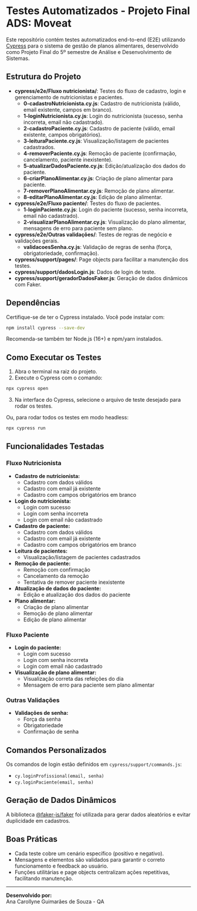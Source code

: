 # Testes Automatizados - Projeto Final ADS: Moveat

Este repositório contém testes automatizados end-to-end (E2E) utilizando [Cypress](https://www.cypress.io/) para o sistema de gestão de planos alimentares, desenvolvido como Projeto Final do 5º semestre de Análise e Desenvolvimento de Sistemas.

## Estrutura do Projeto

- **cypress/e2e/Fluxo nutricionista/**: Testes do fluxo de cadastro, login e gerenciamento de nutricionistas e pacientes.
  - **0-cadastroNutricionista.cy.js**: Cadastro de nutricionista (válido, email existente, campos em branco).
  - **1-loginNutricionista.cy.js**: Login do nutricionista (sucesso, senha incorreta, email não cadastrado).
  - **2-cadastroPaciente.cy.js**: Cadastro de paciente (válido, email existente, campos obrigatórios).
  - **3-leituraPaciente.cy.js**: Visualização/listagem de pacientes cadastrados.
  - **4-removerPaciente.cy.js**: Remoção de paciente (confirmação, cancelamento, paciente inexistente).
  - **5-atualizarDadosPaciente.cy.js**: Edição/atualização dos dados do paciente.
  - **6-criarPlanoAlimentar.cy.js**: Criação de plano alimentar para paciente.
  - **7-removerPlanoAlimentar.cy.js**: Remoção de plano alimentar.
  - **8-editarPlanoAlimentar.cy.js**: Edição de plano alimentar.
- **cypress/e2e/Fluxo paciente/**: Testes do fluxo de pacientes.
  - **1-loginPaciente.cy.js**: Login do paciente (sucesso, senha incorreta, email não cadastrado).
  - **2-visualizarPlanoAlimentar.cy.js**: Visualização do plano alimentar, mensagens de erro para paciente sem plano.
- **cypress/e2e/Outras validações/**: Testes de regras de negócio e validações gerais.
  - **validacoesSenha.cy.js**: Validação de regras de senha (força, obrigatoriedade, confirmação).
- **cypress/support/pages/**: Page objects para facilitar a manutenção dos testes.
- **cypress/support/dadosLogin.js**: Dados de login de teste.
- **cypress/support/geradorDadosFaker.js**: Geração de dados dinâmicos com Faker.

## Dependências

Certifique-se de ter o Cypress instalado. Você pode instalar com:

```bash
npm install cypress --save-dev
```

Recomenda-se também ter Node.js (16+) e npm/yarn instalados.

## Como Executar os Testes

1. Abra o terminal na raiz do projeto.
2. Execute o Cypress com o comando:

```bash
npx cypress open
```

3. Na interface do Cypress, selecione o arquivo de teste desejado para rodar os testes.

Ou, para rodar todos os testes em modo headless:

```bash
npx cypress run
```

## Funcionalidades Testadas

### Fluxo Nutricionista
- **Cadastro de nutricionista:**
  - Cadastro com dados válidos
  - Cadastro com email já existente
  - Cadastro com campos obrigatórios em branco
- **Login do nutricionista:**
  - Login com sucesso
  - Login com senha incorreta
  - Login com email não cadastrado
- **Cadastro de paciente:**
  - Cadastro com dados válidos
  - Cadastro com email já existente
  - Cadastro com campos obrigatórios em branco
- **Leitura de pacientes:**
  - Visualização/listagem de pacientes cadastrados
- **Remoção de paciente:**
  - Remoção com confirmação
  - Cancelamento da remoção
  - Tentativa de remover paciente inexistente
- **Atualização de dados do paciente:**
  - Edição e atualização dos dados do paciente
- **Plano alimentar:**
  - Criação de plano alimentar
  - Remoção de plano alimentar
  - Edição de plano alimentar

### Fluxo Paciente
- **Login do paciente:**
  - Login com sucesso
  - Login com senha incorreta
  - Login com email não cadastrado
- **Visualização de plano alimentar:**
  - Visualização correta das refeições do dia
  - Mensagem de erro para paciente sem plano alimentar

### Outras Validações
- **Validações de senha:**
  - Força da senha
  - Obrigatoriedade
  - Confirmação de senha

## Comandos Personalizados

Os comandos de login estão definidos em `cypress/support/commands.js`:

- `cy.loginProfissional(email, senha)`
- `cy.loginPaciente(email, senha)`

## Geração de Dados Dinâmicos

A biblioteca [@faker-js/faker](https://fakerjs.dev/) foi utilizada para gerar dados aleatórios e evitar duplicidade em cadastros.

## Boas Práticas

- Cada teste cobre um cenário específico (positivo e negativo).
- Mensagens e elementos são validados para garantir o correto funcionamento e feedback ao usuário.
- Funções utilitárias e page objects centralizam ações repetitivas, facilitando manutenção.


---

**Desenvolvido por:**  
Ana Carollyne Guimarães de Souza - QA
